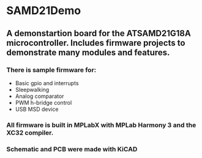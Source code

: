 # SAMD21Demo
 
## A demonstartion board for the ATSAMD21G18A microcontroller.  Includes firmware projects to demonstrate many modules and features.  
  
### There is sample firmware for:
* Basic gpio and interrupts
* Sleepwalking
* Analog comparator
* PWM h-bridge control
* USB MSD device

### All firmware is built in MPLabX with MPLab Harmony 3 and the XC32 compiler.  
### Schematic and PCB were made with KiCAD  
